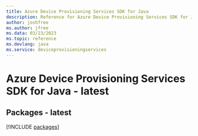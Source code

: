 ```yaml
---
title: Azure Device Provisioning Services SDK for Java
description: Reference for Azure Device Provisioning Services SDK for Java
author: joshfree
ms.author: jfree
ms.data: 03/23/2023
ms.topic: reference
ms.devlang: java
ms.service: deviceprovisioningservices
---
```

# Azure Device Provisioning Services SDK for Java - latest
## Packages - latest
[!INCLUDE [packages](device-provisioning-services-index.md)]